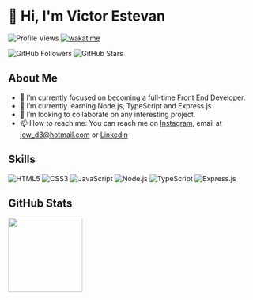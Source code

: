 # 👋 Hi, I'm Victor Estevan

![Profile Views](https://komarev.com/ghpvc/?username=jow320&color=blue)
[![wakatime](https://wakatime.com/badge/user/55fbac74-0403-4125-b232-af012801154c.svg)](https://wakatime.com/@55fbac74-0403-4125-b232-af012801154c) 

![GitHub Followers](https://img.shields.io/github/followers/jow320?label=Followers&style=social)
![GitHub Stars](https://img.shields.io/github/stars/jow320?label=Stars&style=social)

## About Me

- 👀 I’m currently focused on becoming a full-time Front End Developer.
- 🌱 I’m currently learning Node.js, TypeScript and Express.js
- 💞️ I’m looking to collaborate on any interesting project.
- 📫 How to reach me: You can reach me on [Instagram](https://instagram.com/jow320), email at [jow_d3@hotmail.com](mailto:jow_d3@hotmail.com) or [Linkedin](https://www.linkedin.com/in/jo%C3%A3o-victor-estevan-32187a22a/)

## Skills

![HTML5](https://img.shields.io/badge/HTML5-E34F26?style=for-the-badge&logo=html5&logoColor=white)
![CSS3](https://img.shields.io/badge/CSS3-1572B6?style=for-the-badge&logo=css3&logoColor=white)
![JavaScript](https://img.shields.io/badge/JavaScript-F7DF1E?style=for-the-badge&logo=javascript&logoColor=black)
![Node.js](https://img.shields.io/badge/Node.js-339933?style=for-the-badge&logo=nodedotjs&logoColor=white)
![TypeScript](https://img.shields.io/badge/TypeScript-3178C6?style=for-the-badge&logo=typescript&logoColor=white)
![Express.js](https://img.shields.io/badge/Express.js-404D59?style=for-the-badge&logo=express&logoColor=white)


## GitHub Stats

<img height="150em" src="https://github-readme-stats.vercel.app/api/top-langs/?username=jow320&theme=vue-dark&layout=compact" />

<!---
jow320/jow320 is a ✨ special ✨ repository because its `README.md` (this file) appears on your GitHub profile.
You can click the Preview link to take a look at your changes.
---> 
